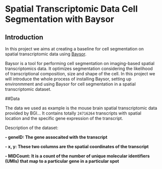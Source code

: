 # Spatial Transcriptomic Data Cell Segmentation with Baysor

## Introduction

In this project we aims at creating a baseline for cell segmentation on spatial transcriptomic data using [Baysor](https://github.com/kharchenkolab/Baysor). 

Baysor is a tool for performing cell segmentation on imaging-based spatial transcriptomics data. It optimizes segmentation considering the likelihood of transcriptional composition, size and shape of the cell. In this project we will introduce the whole process of installing Baysor, setting up environmment and using Baysor for cell segmentation in a spatial transcriptomic dataset.

##Data

The data we used as example is the mouse brain spatial transcriptomic data provided by BGI... It contains totally `24716264` transcripts with spatial location and the specific gene expression of the transcript.

Description of the dataset:

**- geneID: The gene assocaited with the transcript**

**- x, y: These two columns are the spatial coordinates of the transcript**

**- MIDCount: It is a count of the number of unique molecular identifiers (UMIs) that map to a particular gene in a particular spot**






